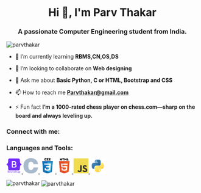 <h1 align="center">Hi 👋, I'm Parv Thakar</h1>
<h3 align="center">A passionate Computer Engineering student from India.</h3>

<p align="left"> <img src="https://komarev.com/ghpvc/?username=parvthakar&label=Profile%20views&color=0e75b6&style=flat" alt="parvthakar" /> </p>

- 🌱 I’m currently learning **RBMS,CN,OS,DS**

- 👯 I’m looking to collaborate on **Web designing**

- 💬 Ask me about **Basic Python, C or HTML, Bootstrap and CSS**

- 📫 How to reach me **Parvthakar@gmail.com**

- ⚡ Fun fact **I’m a 1000-rated chess player on chess.com—sharp on the board and always leveling up.**

<h3 align="left">Connect with me:</h3>
<p align="left">
</p>

<h3 align="left">Languages and Tools:</h3>
<p align="left"> <a href="https://getbootstrap.com" target="_blank" rel="noreferrer"> <img src="https://raw.githubusercontent.com/devicons/devicon/master/icons/bootstrap/bootstrap-plain-wordmark.svg" alt="bootstrap" width="40" height="40"/> </a> <a href="https://www.cprogramming.com/" target="_blank" rel="noreferrer"> <img src="https://raw.githubusercontent.com/devicons/devicon/master/icons/c/c-original.svg" alt="c" width="40" height="40"/> </a> <a href="https://www.w3schools.com/css/" target="_blank" rel="noreferrer"> <img src="https://raw.githubusercontent.com/devicons/devicon/master/icons/css3/css3-original-wordmark.svg" alt="css3" width="40" height="40"/> </a> <a href="https://www.w3.org/html/" target="_blank" rel="noreferrer"> <img src="https://raw.githubusercontent.com/devicons/devicon/master/icons/html5/html5-original-wordmark.svg" alt="html5" width="40" height="40"/> </a> <a href="https://developer.mozilla.org/en-US/docs/Web/JavaScript" target="_blank" rel="noreferrer"> <img src="https://raw.githubusercontent.com/devicons/devicon/master/icons/javascript/javascript-original.svg" alt="javascript" width="40" height="40"/> </a> <a href="https://www.python.org" target="_blank" rel="noreferrer"> <img src="https://raw.githubusercontent.com/devicons/devicon/master/icons/python/python-original.svg" alt="python" width="40" height="40"/> </a> </p>

<p><img align="left" src="https://github-readme-stats.vercel.app/api/top-langs?username=parvthakar&show_icons=true&locale=en&layout=compact" alt="parvthakar" /></p>

<p>&nbsp;<img align="center" src="https://github-readme-stats.vercel.app/api?username=parvthakar&show_icons=true&locale=en" alt="parvthakar" /></p>
